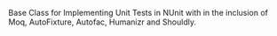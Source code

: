 Base Class for Implementing Unit Tests in NUnit with in the inclusion of Moq, AutoFixture, Autofac, Humanizr and Shouldly.
